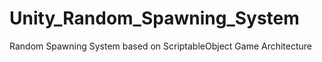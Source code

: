 # Unity_Random_Spawning_System
 Random Spawning System based on ScriptableObject Game Architecture 

